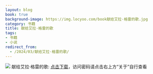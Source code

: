 ```yaml
---
layout: blog
book: true
background-image: https://img.locyoo.com/book献给艾拉·格雷的歌.jpg
category: 书籍
title: 献给艾拉·格雷的歌
tags:
- 书籍
- 小说
redirect_from:
  - /2024/03/献给艾拉·格雷的歌/
---
```

![](https://img.locyoo.com/book献给艾拉·格雷的歌.jpg)
献给艾拉·格雷的歌: <a name = "ref1" href="https://url18.ctfile.com/f/50983618-1380725164-25f23c?p=3619">点击下载</a>，访问密码请点击右上方“关于”自行查看